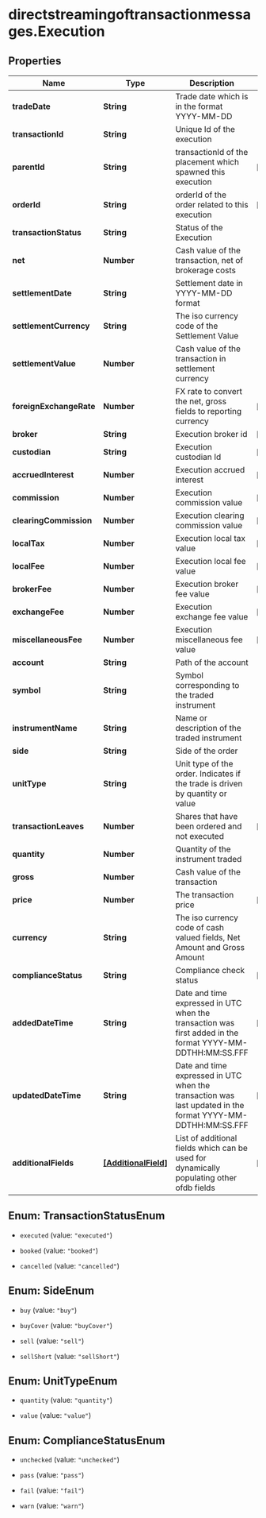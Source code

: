 # directstreamingoftransactionmessages.Execution

## Properties

Name | Type | Description | Notes
------------ | ------------- | ------------- | -------------
**tradeDate** | **String** | Trade date which is in the format YYYY-MM-DD | 
**transactionId** | **String** | Unique Id of the execution | 
**parentId** | **String** | transactionId of the placement which spawned this execution | [optional] 
**orderId** | **String** | orderId of the order related to this execution | [optional] 
**transactionStatus** | **String** | Status of the Execution | 
**net** | **Number** | Cash value of the transaction, net of brokerage costs | 
**settlementDate** | **String** | Settlement date in YYYY-MM-DD format | 
**settlementCurrency** | **String** | The iso currency code of the Settlement Value | 
**settlementValue** | **Number** | Cash value of the transaction in settlement currency | 
**foreignExchangeRate** | **Number** | FX rate to convert the net, gross fields to reporting currency | [optional] 
**broker** | **String** | Execution broker id | [optional] 
**custodian** | **String** | Execution custodian Id | [optional] 
**accruedInterest** | **Number** | Execution accrued interest | [optional] 
**commission** | **Number** | Execution commission value | [optional] 
**clearingCommission** | **Number** | Execution clearing commission value | [optional] 
**localTax** | **Number** | Execution local tax value | [optional] 
**localFee** | **Number** | Execution local fee value | [optional] 
**brokerFee** | **Number** | Execution broker fee value | [optional] 
**exchangeFee** | **Number** | Execution exchange fee value | [optional] 
**miscellaneousFee** | **Number** | Execution miscellaneous fee value | [optional] 
**account** | **String** | Path of the account | 
**symbol** | **String** | Symbol corresponding to the traded instrument | 
**instrumentName** | **String** | Name or description of the traded instrument | 
**side** | **String** | Side of the order | 
**unitType** | **String** | Unit type of the order. Indicates if the trade is driven by quantity or value | 
**transactionLeaves** | **Number** | Shares that have been ordered and not executed | [optional] 
**quantity** | **Number** | Quantity of the instrument traded | 
**gross** | **Number** | Cash value of the transaction | 
**price** | **Number** | The transaction price | [optional] 
**currency** | **String** | The iso currency code of cash valued fields, Net Amount and Gross Amount | 
**complianceStatus** | **String** | Compliance check status | [optional] 
**addedDateTime** | **String** | Date and time expressed in UTC when the transaction was first added in the format YYYY-MM-DDTHH:MM:SS.FFF | [optional] 
**updatedDateTime** | **String** | Date and time expressed in UTC when the transaction was last updated in the format YYYY-MM-DDTHH:MM:SS.FFF | [optional] 
**additionalFields** | [**[AdditionalField]**](AdditionalField.md) | List of additional fields which can be used for dynamically populating other ofdb fields | [optional] 



## Enum: TransactionStatusEnum


* `executed` (value: `"executed"`)

* `booked` (value: `"booked"`)

* `cancelled` (value: `"cancelled"`)





## Enum: SideEnum


* `buy` (value: `"buy"`)

* `buyCover` (value: `"buyCover"`)

* `sell` (value: `"sell"`)

* `sellShort` (value: `"sellShort"`)





## Enum: UnitTypeEnum


* `quantity` (value: `"quantity"`)

* `value` (value: `"value"`)





## Enum: ComplianceStatusEnum


* `unchecked` (value: `"unchecked"`)

* `pass` (value: `"pass"`)

* `fail` (value: `"fail"`)

* `warn` (value: `"warn"`)




